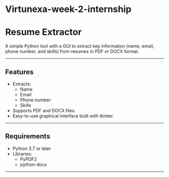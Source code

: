 # Virtunexa-week-2-internship

# Resume Extractor

A simple Python tool with a GUI to extract key information (name, email, phone number, and skills) from resumes in PDF or DOCX format.

---

## Features

- Extracts:
  - Name
  - Email
  - Phone number
  - Skills
- Supports PDF and DOCX files.
- Easy-to-use graphical interface built with tkinter.

---

## Requirements

- Python 3.7 or later
- Libraries:
  - PyPDF2
  - python-docx

---
